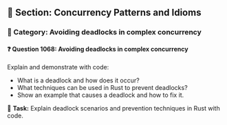 ## 📘 Section: Concurrency Patterns and Idioms  
### 🔹 Category: Avoiding deadlocks in complex concurrency  
#### ❓ Question 1068: Avoiding deadlocks in complex concurrency

Explain and demonstrate with code:

- What is a deadlock and how does it occur?
- What techniques can be used in Rust to prevent deadlocks?
- Show an example that causes a deadlock and how to fix it.

🔧 **Task:** Explain deadlock scenarios and prevention techniques in Rust with code.
